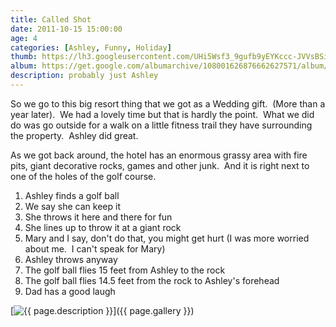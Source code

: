 ```yaml
---
title: Called Shot
date: 2011-10-15 15:00:00
age: 4
categories: [Ashley, Funny, Holiday]
thumb: https://lh3.googleusercontent.com/UHi5Wsf3_9gufb9yEYKccc-JVVsBSiAr9ftoAwJ7Tr2JCMHpKdquV2G5-ch_Ng1qUenzz-lq-eQs-dSAM8VLAsuMN7cbovD9PexuWUESfUY=w294-h220
album: https://get.google.com/albumarchive/108001626876662627571/album/AF1QipMtgnzEJazWC5SfnxRjAPxZEw7HCIfN1UXFq8QP?source=pwa&authKey=CIHZ7pLg2rXo1gE
description: probably just Ashley
---
```

So we go to this big resort thing that we got as a Wedding gift.  (More than a year later).  We had a lovely time but that is hardly the point.  What we did do was go outside for a walk on a little fitness trail they have surrounding the property.  Ashley did great.

As we got back around, the hotel has an enormous grassy area with fire pits, giant decorative rocks, games and other junk.  And it is right next to one of the holes of the golf course.

1. Ashley finds a golf ball
2. We say she can keep it
3. She throws it here and there for fun
4. She lines up to throw it at a giant rock
5. Mary and I say, don't do that, you might get hurt (I was more worried about me.  I can't speak for Mary)
6. Ashley throws anyway
7. The golf ball flies 15 feet from Ashley to the rock
8. The golf ball flies 14.5 feet from the rock to Ashley's forehead
9. Dad has a good laugh

[<img src="{{ page.thumb }}" alt="{{ page.description }}" class="wyseguys-album"/>]({{ page.gallery }})